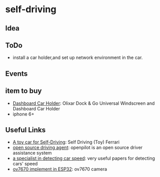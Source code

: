 # self-driving

## Idea

## ToDo
* install a car holder,and set up network environment in the car.

## Events

## item to buy
* [Dashboard Car Holder](https://www.mobilefun.co.uk/olixar-dock-go-universal-windscreen-and-dashboard-car-holder-47851): Olixar Dock & Go Universal Windscreen and Dashboard Car Holder
* iphone 6+

## Useful Links

* [A toy car for Self-Driving](https://github.com/RyanZotti/Self-Driving-Car ): Self Driving (Toy) Ferrari
* [open source driving agent](https://comma.ai/): openpilot is an open source driver assistance system
* [a specialist in detecting car speed](http://www.clemensrabe.com/): very useful papers for detecting cars' speed
* [ov7670 implement in ESP32](https://github.com/bitluni/LEDWallCamera): ov7670 camera